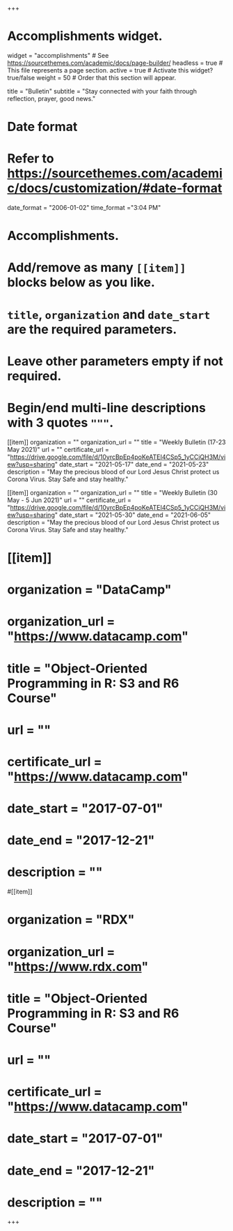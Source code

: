 +++
# Accomplishments widget.
widget = "accomplishments"  # See https://sourcethemes.com/academic/docs/page-builder/
headless = true  # This file represents a page section.
active = true  # Activate this widget? true/false
weight = 50  # Order that this section will appear.

title = "Bulletin"
subtitle = "Stay connected with your faith through reflection, prayer, good news."

# Date format
#   Refer to https://sourcethemes.com/academic/docs/customization/#date-format
date_format = "2006-01-02"
time_format ="3:04 PM"

# Accomplishments.
#   Add/remove as many `[[item]]` blocks below as you like.
#   `title`, `organization` and `date_start` are the required parameters.
#   Leave other parameters empty if not required.
#   Begin/end multi-line descriptions with 3 quotes `"""`.


[[item]]
  organization = ""
  organization_url = ""
  title = "Weekly Bulletin (17-23 May 2021)"
  url = ""
  certificate_url = "https://drive.google.com/file/d/10yrcBpEp4poKeATEI4CSp5_1yCCiQH3M/view?usp=sharing"
  date_start = "2021-05-17"
  date_end = "2021-05-23"
  description = "May the precious blood of our Lord Jesus Christ protect us Corona Virus. Stay Safe and stay healthy."

[[item]]
  organization = ""
  organization_url = ""
  title = "Weekly Bulletin (30 May - 5 Jun 2021)"
  url = ""
  certificate_url = "https://drive.google.com/file/d/10yrcBpEp4poKeATEI4CSp5_1yCCiQH3M/view?usp=sharing"
  date_start = "2021-05-30"
  date_end = "2021-06-05"
  description = "May the precious blood of our Lord Jesus Christ protect us Corona Virus. Stay Safe and stay healthy."

# [[item]]
#  organization = "DataCamp"
#  organization_url = "https://www.datacamp.com"
#  title = "Object-Oriented Programming in R: S3 and R6 Course"
#  url = ""
#  certificate_url = "https://www.datacamp.com"
#  date_start = "2017-07-01"
#  date_end = "2017-12-21"
#  description = ""

#[[item]]
#  organization = "RDX"
#  organization_url = "https://www.rdx.com"
#  title = "Object-Oriented Programming in R: S3 and R6 Course"
#  url = ""
#  certificate_url = "https://www.datacamp.com"
#  date_start = "2017-07-01"
#  date_end = "2017-12-21"
#  description = ""

+++
